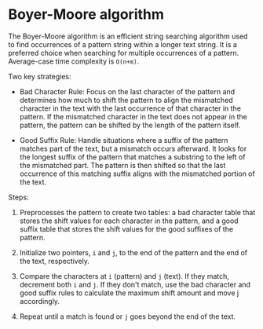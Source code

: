 # Boyer-Moore algorithm

The Boyer-Moore algorithm is an efficient string searching algorithm used to find occurrences of a pattern string within a longer text string. It is a preferred choice when searching for multiple occurrences of a pattern. Average-case time complexity is `O(n+m)`.

Two key strategies:

* Bad Character Rule: Focus on the last character of the pattern and determines how much to shift the pattern to align the mismatched character in the text with the last occurrence of that character in the pattern. If the mismatched character in the text does not appear in the pattern, the pattern can be shifted by the length of the pattern itself.

* Good Suffix Rule: Handle situations where a suffix of the pattern matches part of the text, but a mismatch occurs afterward. It looks for the longest suffix of the pattern that matches a substring to the left of the mismatched part. The pattern is then shifted so that the last occurrence of this matching suffix aligns with the mismatched portion of the text.

Steps:

1. Preprocesses the pattern to create two tables: a bad character table that stores the shift values for each character in the pattern, and a good suffix table that stores the shift values for the good suffixes of the pattern.

2. Initialize two pointers, `i` and `j`, to the end of the pattern and the end of the text, respectively.

3. Compare the characters at `i` (pattern) and `j` (text). If they match, decrement both `i` and `j`. If they don't match, use the bad character and good suffix rules to calculate the maximum shift amount and move j accordingly.

4. Repeat until a match is found or `j` goes beyond the end of the text.
